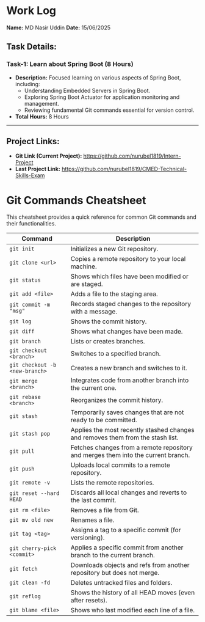 # Work Log

**Name:** MD Nasir Uddin
**Date:** 15/06/2025

## Task Details:

### Task-1: Learn about Spring Boot (8 Hours)
- **Description:** Focused learning on various aspects of Spring Boot, including:
    - Understanding Embedded Servers in Spring Boot.
    - Exploring Spring Boot Actuator for application monitoring and management.
    - Reviewing fundamental Git commands essential for version control.
- **Total Hours:** 8 Hours

---

## Project Links:

- **Git Link (Current Project):** https://github.com/nurubel1819/Intern-Project
- **Last Project Link:** https://github.com/nurubel1819/CMED-Technical-Skills-Exam

# Git Commands Cheatsheet

This cheatsheet provides a quick reference for common Git commands and their functionalities.

| Command                        | Description                                                 |
| ------------------------------ | ----------------------------------------------------------- |
| `git init`                     | Initializes a new Git repository.                           |
| `git clone <url>`              | Copies a remote repository to your local machine.           |
| `git status`                   | Shows which files have been modified or are staged.         |
| `git add <file>`               | Adds a file to the staging area.                            |
| `git commit -m "msg"`          | Records staged changes to the repository with a message.    |
| `git log`                      | Shows the commit history.                                   |
| `git diff`                     | Shows what changes have been made.                          |
| `git branch`                   | Lists or creates branches.                                  |
| `git checkout <branch>`        | Switches to a specified branch.                             |
| `git checkout -b <new-branch>` | Creates a new branch and switches to it.                    |
| `git merge <branch>`           | Integrates code from another branch into the current one.   |
| `git rebase <branch>`          | Reorganizes the commit history.                             |
| `git stash`                    | Temporarily saves changes that are not ready to be committed.|
| `git stash pop`                | Applies the most recently stashed changes and removes them from the stash list. |
| `git pull`                     | Fetches changes from a remote repository and merges them into the current branch. |
| `git push`                     | Uploads local commits to a remote repository.               |
| `git remote -v`                | Lists the remote repositories.                              |
| `git reset --hard HEAD`        | Discards all local changes and reverts to the last commit.  |
| `git rm <file>`                | Removes a file from Git.                                    |
| `git mv old new`               | Renames a file.                                             |
| `git tag <tag>`                | Assigns a tag to a specific commit (for versioning).        |
| `git cherry-pick <commit>`     | Applies a specific commit from another branch to the current branch. |
| `git fetch`                    | Downloads objects and refs from another repository but does not merge. |
| `git clean -fd`                | Deletes untracked files and folders.                        |
| `git reflog`                   | Shows the history of all HEAD moves (even after resets).    |
| `git blame <file>`             | Shows who last modified each line of a file.                |